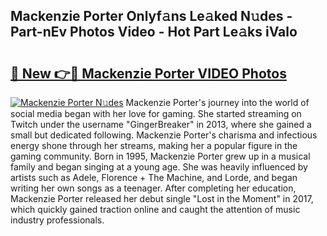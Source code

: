 ## Mackenzie Porter Onlyf𝚊ns Le𝚊ked N𝚞des - Part-nEv Photos Video - Hot Part Le𝚊ks iValo

# <h2><a href="http://ac44877.deff.icu/?id=Mackenzie+Porter">🔗 New 👉🔴 Mackenzie Porter VIDEO Photos</a></h2>

[![Mackenzie Porter N𝚞des](https://i.imgur.com/rIISA9y.gif)](http://ac44877.deff.icu/?id=Mackenzie+Porter)
Mackenzie Porter's journey into the world of social media began with her love for gaming. She started streaming on Twitch under the username "GingerBreaker" in 2013, where she gained a small but dedicated following. Mackenzie Porter's charisma and infectious energy shone through her streams, making her a popular figure in the gaming community. Born in 1995, Mackenzie Porter grew up in a musical family and began singing at a young age. She was heavily influenced by artists such as Adele, Florence + The Machine, and Lorde, and began writing her own songs as a teenager. After completing her education, Mackenzie Porter released her debut single "Lost in the Moment" in 2017, which quickly gained traction online and caught the attention of music industry professionals.
